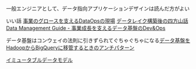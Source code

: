 
一般エンジニアとして、データ指向アプリケーションデザインは読んだ方がよい

いい話
[事業のグロースを支えるDataOpsの現場](https://speakerdeck.com/yuzutas0/20180727)
[データレイク構築後の四方山話](https://speakerdeck.com/yuzutas0/20190905)
[Data Management Guide - 事業成長を支えるデータ基盤のDev&Ops](https://speakerdeck.com/yuzutas0/20211210)

データ基盤はコンウェイの法則に引きずられてぐちゃぐちゃになる[データ基盤をHadoopからBigQueryに移管するときのアンチパターン](https://yuzutas0.hatenablog.com/entry/2018/12/04/190000)


[イミュータブルデータモデル](https://scrapbox.io/kawasima/%E3%82%A4%E3%83%9F%E3%83%A5%E3%83%BC%E3%82%BF%E3%83%96%E3%83%AB%E3%83%87%E3%83%BC%E3%82%BF%E3%83%A2%E3%83%87%E3%83%AB)
